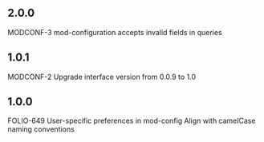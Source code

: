 ## 2.0.0

MODCONF-3 mod-configuration accepts invalid fields in queries

## 1.0.1

MODCONF-2 Upgrade interface version from 0.0.9 to 1.0

## 1.0.0 

FOLIO-649 User-specific preferences in mod-config
Align with camelCase naming conventions
